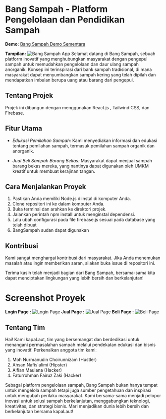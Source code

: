 
# Bang Sampah - Platform Pengelolaan dan Pendidikan Sampah
**Demo:** [Bang Sampah Demo Sementara](https://bangsampah.netlify.app/)

**Tampilan:**
![Bang Sampah App](https://res.cloudinary.com/alfianmna/image/upload/v1705074691/Screenshot_2024-01-12_223641_hyevif.png)
Selamat datang di Bang Sampah, sebuah platform inovatif yang menghubungkan masyarakat dengan pengepul sampah untuk memudahkan pengelolaan dan daur ulang sampah anorganik. Konsep ini terinspirasi dari bank sampah tradisional, di mana masyarakat dapat menyumbangkan sampah kering yang telah dipilah dan mendapatkan imbalan berupa uang atau barang dari pengepul.

## Tentang Projek

Projek ini dibangun dengan menggunakan React.js , Tailwind CSS, dan Firebase.

## Fitur Utama
  
- *Edukasi Pemilahan Sampah:* Kami menyediakan informasi dan edukasi tentang pemilahan sampah, termasuk pemilahan sampah organik dan anorganik.

- *Jual Beli Sampah Barang Bekas:* Masyarakat dapat menjual sampah barang bekas mereka, yang nantinya dapat digunakan oleh UMKM kreatif untuk membuat kerajinan tangan.

## Cara Menjalankan Proyek

1. Pastikan Anda memiliki Node.js diinstal di komputer Anda.
2. Clone repositori ini ke dalam komputer Anda.
3. Buka terminal dan arahkan ke direktori projek.
4. Jalankan perintah npm install untuk menginstal dependensi.
5. Lalu ubah configurasi pada file firebase.js sesuai pada database yang telah dibuat
6. BangSampah sudan dapat digunakan

## Kontribusi

Kami sangat menghargai kontribusi dari masyarakat. Jika Anda menemukan masalah atau ingin memberikan saran, silakan buka issue di repositori ini.

Terima kasih telah menjadi bagian dari Bang Sampah, bersama-sama kita dapat menciptakan lingkungan yang lebih bersih dan berkelanjutan!

# Screenshot Proyek
**Login Page :**
![Login Page](https://res.cloudinary.com/alfianmna/image/upload/v1705075091/Screenshot_2024-01-12_225521_zsy50e.png)
**Jual Page :**
![Jual Page](https://res.cloudinary.com/alfianmna/image/upload/v1705075068/Screenshot_2024-01-12_225602_ptovmc.png)
**Beli Page :**
![Beli Page](https://res.cloudinary.com/alfianmna/image/upload/v1705075040/Screenshot_2024-01-12_225629_drvjc6.png)

## Tentang Tim

Hai! Kami kapaLaut, tim yang bersemangat dan berdedikasi untuk menangani permasalahan sampah melalui pendekatan edukasi dan bisnis yang inovatif. Perkenalkan anggota tim kami:
1. Moh Nurmanudin Choirunnizam (Hustler)
2. Ahsan Nafis'alimi (Hipster)
3. Alfian Maulana (Hacker)
4. Faturrohman Fairuz Zaki (Hacker)

Sebagai platform pengelolaan sampah, Bang Sampah bukan hanya tempat untuk mengelola sampah tetapi juga sumber pengetahuan dan inspirasi untuk mengubah perilaku masyarakat. Kami bersama-sama menjadi pelopor inovasi untuk solusi sampah berkelanjutan, menggabungkan teknologi, kreativitas, dan strategi bisnis. Mari menjadikan dunia lebih bersih dan berkelanjutan bersama kapaLaut!
